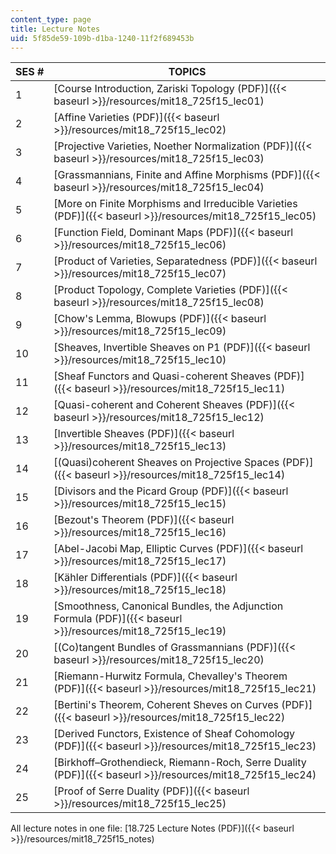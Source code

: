 ```yaml
---
content_type: page
title: Lecture Notes
uid: 5f85de59-109b-d1ba-1240-11f2f689453b
---
```


| SES # | TOPICS |
| --- | --- |
| 1 | [Course Introduction, Zariski Topology (PDF)]({{< baseurl >}}/resources/mit18_725f15_lec01) |
| 2 | [Affine Varieties (PDF)]({{< baseurl >}}/resources/mit18_725f15_lec02) |
| 3 | [Projective Varieties, Noether Normalization (PDF)]({{< baseurl >}}/resources/mit18_725f15_lec03) |
| 4 | [Grassmannians, Finite and Affine Morphisms (PDF)]({{< baseurl >}}/resources/mit18_725f15_lec04) |
| 5 | [More on Finite Morphisms and Irreducible Varieties (PDF)]({{< baseurl >}}/resources/mit18_725f15_lec05) |
| 6 | [Function Field, Dominant Maps (PDF)]({{< baseurl >}}/resources/mit18_725f15_lec06) |
| 7 | [Product of Varieties, Separatedness (PDF)]({{< baseurl >}}/resources/mit18_725f15_lec07) |
| 8 | [Product Topology, Complete Varieties (PDF)]({{< baseurl >}}/resources/mit18_725f15_lec08) |
| 9 | [Chow's Lemma, Blowups (PDF)]({{< baseurl >}}/resources/mit18_725f15_lec09) |
| 10 | [Sheaves, Invertible Sheaves on P1 (PDF)]({{< baseurl >}}/resources/mit18_725f15_lec10) |
| 11 | [Sheaf Functors and Quasi-coherent Sheaves (PDF)]({{< baseurl >}}/resources/mit18_725f15_lec11) |
| 12 | [Quasi-coherent and Coherent Sheaves (PDF)]({{< baseurl >}}/resources/mit18_725f15_lec12) |
| 13 | [Invertible Sheaves (PDF)]({{< baseurl >}}/resources/mit18_725f15_lec13) |
| 14 | [(Quasi)coherent Sheaves on Projective Spaces (PDF)]({{< baseurl >}}/resources/mit18_725f15_lec14) |
| 15 | [Divisors and the Picard Group (PDF)]({{< baseurl >}}/resources/mit18_725f15_lec15) |
| 16 | [Bezout's Theorem (PDF)]({{< baseurl >}}/resources/mit18_725f15_lec16) |
| 17 | [Abel-Jacobi Map, Elliptic Curves (PDF)]({{< baseurl >}}/resources/mit18_725f15_lec17) |
| 18 | [Kähler Differentials (PDF)]({{< baseurl >}}/resources/mit18_725f15_lec18) |
| 19 | [Smoothness, Canonical Bundles, the Adjunction Formula (PDF)]({{< baseurl >}}/resources/mit18_725f15_lec19) |
| 20 | [(Co)tangent Bundles of Grassmannians (PDF)]({{< baseurl >}}/resources/mit18_725f15_lec20) |
| 21 | [Riemann-Hurwitz Formula, Chevalley's Theorem (PDF)]({{< baseurl >}}/resources/mit18_725f15_lec21) |
| 22 | [Bertini's Theorem, Coherent Sheves on Curves (PDF)]({{< baseurl >}}/resources/mit18_725f15_lec22) |
| 23 | [Derived Functors, Existence of Sheaf Cohomology (PDF)]({{< baseurl >}}/resources/mit18_725f15_lec23) |
| 24 | [Birkhoff–Grothendieck, Riemann-Roch, Serre Duality (PDF)]({{< baseurl >}}/resources/mit18_725f15_lec24) |
| 25 | [Proof of Serre Duality (PDF)]({{< baseurl >}}/resources/mit18_725f15_lec25) 

All lecture notes in one file: [18.725 Lecture Notes (PDF)]({{< baseurl >}}/resources/mit18_725f15_notes)